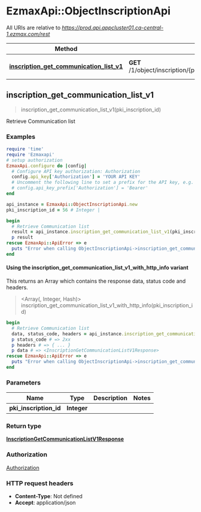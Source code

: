 # EzmaxApi::ObjectInscriptionApi

All URIs are relative to *https://prod.api.appcluster01.ca-central-1.ezmax.com/rest*

| Method | HTTP request | Description |
| ------ | ------------ | ----------- |
| [**inscription_get_communication_list_v1**](ObjectInscriptionApi.md#inscription_get_communication_list_v1) | **GET** /1/object/inscription/{pkiInscriptionID}/getCommunicationList | Retrieve Communication list |


## inscription_get_communication_list_v1

> <InscriptionGetCommunicationListV1Response> inscription_get_communication_list_v1(pki_inscription_id)

Retrieve Communication list



### Examples

```ruby
require 'time'
require 'Ezmaxapi'
# setup authorization
EzmaxApi.configure do |config|
  # Configure API key authorization: Authorization
  config.api_key['Authorization'] = 'YOUR API KEY'
  # Uncomment the following line to set a prefix for the API key, e.g. 'Bearer' (defaults to nil)
  # config.api_key_prefix['Authorization'] = 'Bearer'
end

api_instance = EzmaxApi::ObjectInscriptionApi.new
pki_inscription_id = 56 # Integer | 

begin
  # Retrieve Communication list
  result = api_instance.inscription_get_communication_list_v1(pki_inscription_id)
  p result
rescue EzmaxApi::ApiError => e
  puts "Error when calling ObjectInscriptionApi->inscription_get_communication_list_v1: #{e}"
end
```

#### Using the inscription_get_communication_list_v1_with_http_info variant

This returns an Array which contains the response data, status code and headers.

> <Array(<InscriptionGetCommunicationListV1Response>, Integer, Hash)> inscription_get_communication_list_v1_with_http_info(pki_inscription_id)

```ruby
begin
  # Retrieve Communication list
  data, status_code, headers = api_instance.inscription_get_communication_list_v1_with_http_info(pki_inscription_id)
  p status_code # => 2xx
  p headers # => { ... }
  p data # => <InscriptionGetCommunicationListV1Response>
rescue EzmaxApi::ApiError => e
  puts "Error when calling ObjectInscriptionApi->inscription_get_communication_list_v1_with_http_info: #{e}"
end
```

### Parameters

| Name | Type | Description | Notes |
| ---- | ---- | ----------- | ----- |
| **pki_inscription_id** | **Integer** |  |  |

### Return type

[**InscriptionGetCommunicationListV1Response**](InscriptionGetCommunicationListV1Response.md)

### Authorization

[Authorization](../README.md#Authorization)

### HTTP request headers

- **Content-Type**: Not defined
- **Accept**: application/json

